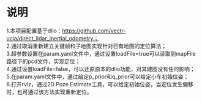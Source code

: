 # **说明**
1.本项目配置基于dlio：https://github.com/vectr-ucla/direct_lidar_inertial_odometry；  
2.通过取消重新建立关键帧和子地图实现针对已有地图的定位算法；  
3.超参数设置在param.yaml文件中，通过设置loadFile=true可以读取到mapFile路径下的pcd文件，实现定位；  
4.通过设置loadFile=false，可以还原原本的dlio功能，对其建图没有任何影响；  
5.在param.yaml文件中，通过给定p_prior和q_prior可以给定小车初始位姿；  
6.打开rviz，通过2D Poze Estimate工具，可以给定初始位姿，当定位发生偏移时，也可通过该方法实现重新定位。
